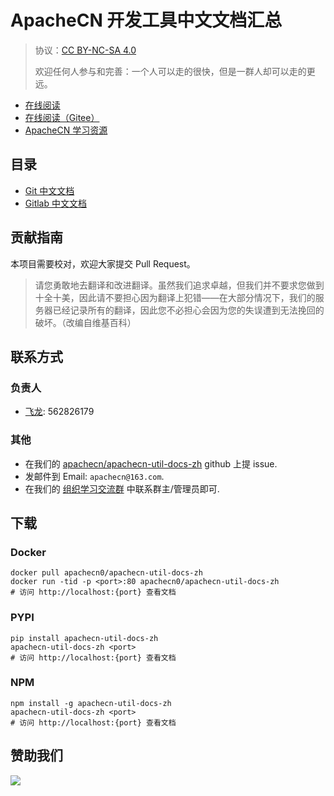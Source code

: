 # ApacheCN 开发工具中文文档汇总

> 协议：[CC BY-NC-SA 4.0](http://creativecommons.org/licenses/by-nc-sa/4.0/)
> 
> 欢迎任何人参与和完善：一个人可以走的很快，但是一群人却可以走的更远。

* [在线阅读](https://util.apachecn.org)
* [在线阅读（Gitee）](https://apachecn.gitee.io/apachecn-util-docs-zh/)
* [ApacheCN 学习资源](http://docs.apachecn.org/)

## 目录

+	[Git 中文文档](doc/git-doc-zh)
+	[Gitlab 中文文档](doc/gitlab-doc-zh)

## 贡献指南

本项目需要校对，欢迎大家提交 Pull Request。

> 请您勇敢地去翻译和改进翻译。虽然我们追求卓越，但我们并不要求您做到十全十美，因此请不要担心因为翻译上犯错——在大部分情况下，我们的服务器已经记录所有的翻译，因此您不必担心会因为您的失误遭到无法挽回的破坏。（改编自维基百科）

## 联系方式

### 负责人

* [飞龙](https://github.com/wizardforcel): 562826179

### 其他

*   在我们的 [apachecn/apachecn-util-docs-zh](https://github.com/apachecn/apachecn-util-docs-zh) github 上提 issue.
*   发邮件到 Email: `apachecn@163.com`.
*   在我们的 [组织学习交流群](http://www.apachecn.org/organization/348.html) 中联系群主/管理员即可.

## 下载

### Docker

```
docker pull apachecn0/apachecn-util-docs-zh
docker run -tid -p <port>:80 apachecn0/apachecn-util-docs-zh
# 访问 http://localhost:{port} 查看文档
```

### PYPI

```
pip install apachecn-util-docs-zh
apachecn-util-docs-zh <port>
# 访问 http://localhost:{port} 查看文档
```

### NPM

```
npm install -g apachecn-util-docs-zh
apachecn-util-docs-zh <port>
# 访问 http://localhost:{port} 查看文档
```

## 赞助我们

![](http://data.apachecn.org/img/about/donate.jpg)
